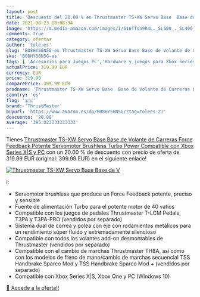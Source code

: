 ```yaml
---
layout: post
title: 'Descuento del 20.00 % en Thrustmaster TS-XW Servo Base  Base de V'
date: 2021-08-23 18:08:34
image: 'https://m.media-amazon.com/images/I/516TTsn9R4L._SL500_._SL400_.jpg'
comments: true
category: ofertas
author: 'tole.es'
slug: 'B08HY56N5G-es Thrustmaster TS-XW Servo Base Base de Volante de Carreras...'
sku: 'B08HY56N5G-es'
tags: [ 'Accesorios para Juegos PC','Hardware y juegos para Xbox Series X y S','Juegos y Accesorios para PC','Mandos de juego para PC','Videojuegos','Volantes para PC','thrustmaster','xbox', ]
actualPrice: 319.99 EUR
currency: EUR
price: 319.99
comparePrice: 399.99 EUR
prodname: 'Thrustmaster TS-XW Servo Base  Base de Volante de Carreras Force Feedback  Potente Servomotor Brushless  Turbo Power  Compatible con Xbox Series X|S y PC'
country: 'es'
flag: '🇪🇸'
brand: 'ThrustMaster'
buyurl: 'https://www.amazon.es/dp/B08HY56N5G/?tag=tolees-21'
descuento: '20.00'
average: '395.023333333333'
---
```


Tienes [Thrustmaster TS-XW Servo Base  Base de Volante de Carreras Force Feedback  Potente Servomotor Brushless  Turbo Power  Compatible con Xbox Series X|S y PC](https://www.amazon.es/dp/B08HY56N5G/?tag=tolees-21) con un 20.00 % de descuento con precio de oferta de 319.99 EUR (original: 399.99 EUR) en el siguiente enlace!

[![Thrustmaster TS-XW Servo Base  Base de V](https://m.media-amazon.com/images/I/516TTsn9R4L._SL500_._SL400_.jpg)](https://www.amazon.es/dp/B08HY56N5G/?tag=tolees-21)

ℹ️:

- Servomotor brushless que produce un Force Feedback potente, preciso y sensible
- Fuente de alimentación Turbo para el potente motor de 40 vatios
- Compatible con los juegos de pedales Thrustmaster T-LCM Pedals, T3PA y T3PA-PRO (vendidos por separado)
- Sistema dual de correa y polea con eje con rodamientos metálicos para un rendimiento súper fluido y extremadamente silencioso
- Compatible con todos los volantes add-on desmontables de Thrustmaster (vendidos por separado)
- Compatible con el cambio de marchas Thrustmaster TH8A, así como con los modelos de freno de mano/cambio de marchas secuencial TSS Handbrake Sparco Mod y TSS Handbrake Sparco Mod + (vendidos por separado)
- Compatible con Xbox Series X|S, Xbox One y PC (Windows 10)

[🛒 Accede a la oferta!!](https://www.amazon.es/dp/B08HY56N5G/?tag=tolees-21)
